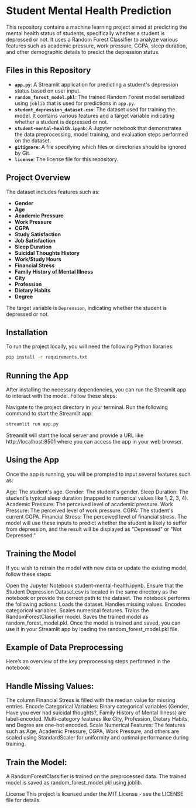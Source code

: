 # Student Mental Health Prediction

This repository contains a machine learning project aimed at predicting the mental health status of students, specifically whether a student is depressed or not. It uses a Random Forest Classifier to analyze various features such as academic pressure, work pressure, CGPA, sleep duration, and other demographic details to predict the depression status.

## Files in this Repository

- **`app.py`**: A Streamlit application for predicting a student's depression status based on user input.
- **`random_forest_model.pkl`**: The trained Random Forest model serialized using `joblib` that is used for predictions in `app.py`.
- **`student_depression_dataset.csv`**: The dataset used for training the model. It contains various features and a target variable indicating whether a student is depressed or not.
- **`student-mental-health.ipynb`**: A Jupyter notebook that demonstrates the data preprocessing, model training, and evaluation steps performed on the dataset.
- **`gitignore`**: A file specifying which files or directories should be ignored by Git.
- **`license`**: The license file for this repository.

## Project Overview

The dataset includes features such as:
- **Gender**
- **Age**
- **Academic Pressure**
- **Work Pressure**
- **CGPA**
- **Study Satisfaction**
- **Job Satisfaction**
- **Sleep Duration**
- **Suicidal Thoughts History**
- **Work/Study Hours**
- **Financial Stress**
- **Family History of Mental Illness**
- **City**
- **Profession**
- **Dietary Habits**
- **Degree**

The target variable is `Depression`, indicating whether the student is depressed or not.

## Installation

To run the project locally, you will need the following Python libraries:

```bash
pip install -r requirements.txt

```
## Running the App
After installing the necessary dependencies, you can run the Streamlit app to interact with the model. Follow these steps:

Navigate to the project directory in your terminal.
Run the following command to start the Streamlit app:
```bash
streamlit run app.py
```
Streamlit will start the local server and provide a URL like http://localhost:8501 where you can access the app in your web browser.

## Using the App
Once the app is running, you will be prompted to input several features such as:

Age: The student's age.
Gender: The student's gender.
Sleep Duration: The student's typical sleep duration (mapped to numerical values like 1, 2, 3, 4).
Academic Pressure: The perceived level of academic pressure.
Work Pressure: The perceived level of work pressure.
CGPA: The student's current CGPA.
Financial Stress: The perceived level of financial stress.
The model will use these inputs to predict whether the student is likely to suffer from depression, and the result will be displayed as "Depressed" or "Not Depressed."

## Training the Model
If you wish to retrain the model with new data or update the existing model, follow these steps:

Open the Jupyter Notebook student-mental-health.ipynb.
Ensure that the Student Depression Dataset.csv is located in the same directory as the notebook or provide the correct path to the dataset.
The notebook performs the following actions:
Loads the dataset.
Handles missing values.
Encodes categorical variables.
Scales numerical features.
Trains the RandomForestClassifier model.
Saves the trained model as random_forest_model.pkl.
Once the model is trained and saved, you can use it in your Streamlit app by loading the random_forest_model.pkl file.

## Example of Data Preprocessing
Here’s an overview of the key preprocessing steps performed in the notebook:

## Handle Missing Values:
The column Financial Stress is filled with the median value for missing entries.
Encode Categorical Variables:
Binary categorical variables (Gender, Have you ever had suicidal thoughts?, Family History of Mental Illness) are label-encoded.
Multi-category features like City, Profession, Dietary Habits, and Degree are one-hot encoded.
Scale Numerical Features:
The features such as Age, Academic Pressure, CGPA, Work Pressure, and others are scaled using StandardScaler for uniformity and optimal performance during training.

## Train the Model:
A RandomForestClassifier is trained on the preprocessed data.
The trained model is saved as random_forest_model.pkl using joblib.

License
This project is licensed under the MIT License - see the LICENSE file for details.
